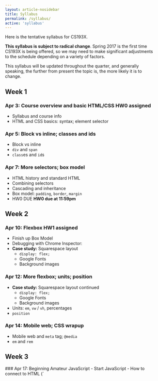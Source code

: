 ```yaml
---
layout: article-nosidebar
title: Syllabus
permalink: /syllabus/
active: 'syllabus'
---
```


Here is the tentative syllabus for CS193X.

**This syllabus is subject to radical change**. Spring 2017 is the first time
CS193X is being offered, so we may need to make significant adjustments to the
schedule depending on a variety of factors.

This syllabus will be updated throughout the quarter, and generally speaking,
the further from present the topic is, the more likely it is to change.

<div class="week" markdown="1">

## Week 1

### Apr 3: Course overview and basic HTML/CSS <span class="label">HW0 assigned</span>
- Syllabus and course info
- HTML and CSS basics: syntax; element selector

### Apr 5: Block vs inline; classes and ids
- Block vs inline
- `div` and `span`
- `class`es and `id`s

### Apr 7: More selectors; box model
- HTML history and standard HTML
- Combining selectors
- Cascading and inheritance
- Box model: `padding`, `border`, `margin`
- <span class="label">HW0 DUE</span> **HW0 due at 11:59pm**
</div>

<div class="week" markdown="1">
  <h2>Week 2</h2>

### Apr 10: Flexbox <span class="label">HW1 assigned</span>
- Finish up Box Model
- Debugging with Chrome Inspector:
- **Case study:** Squarespace layout
  - `display: flex;`
  - Google Fonts
  - Background images

### Apr 12: More flexbox; units; position
- **Case study:** Squarespace layout continued
  - `display: flex;`
  - Google Fonts
  - Background images
- Units: `em`, `vw` / `vh`, percentages
- `position`

### Apr 14: Mobile web; CSS wrapup
- Mobile web and `meta` tag; `@media`
- `em` and `rem`
</div>

<div class="week" markdown="1">
  <h2>Week 3</h2>
### Apr 17: Beginning Amateur JavaScript
- Start JavaScript
  - How to connect to HTML (`<script defer>`)
  - Language tour
  - Some form elements (`input`, `textarea`) and maybe how to style them

### Apr 19: Intro to the DOM <span class="label">HW2 assigned</span>
- Finish language features
- Beginning JavaScript events
- Introducing the DOM: Document Object Model
- <span class="label">HW1 DUE</span> **HW1 due at 11:59pm**

### Apr 21: More DOM; case study
- Adding and removing elements from DOM
- Case Study: tic-tac-toe
- Traversing the DOM
</div>

<div class="week" markdown="1">
  <h2>Week 4</h2>
### Apr 24: More JavaScript Events
- Event propagation: bubbling and capturing
- Finish case study
- `data-*` attributes
- Mischief and hacks

### Apr 26: Keyboard and Mobile events
- Keyboard events
- Pointer events; handling touch and drag
- Polyfill libraries

### Apr 28: Classes in JS <span class="label">HW3 assigned</span>
- Finish Pointer events
- CSS animations
- Intro ES6 classes
- <span class="label">HW2 DUE</span> **HW2 due at 11:59pm**
</div>

<div class="week" markdown="1">
  <h2>Week 5</h2>

### May 1: Finish classes in JS
- More ES6 classes
- `this` keyword / `bind()`
- Communicating between classes
  - Custom events
  - Callbacks
- First-class functions
- JavaScript application architecture

### May 3: Async JavaScript
- JSON
- fetch for JSON files
- Using Promises
- Querying 3rd party REST APIs

### May 5: REST APIs; media
- Media in JavaScript (preloading images, audio)
  - `requestAnimationFrame`
- Creating Promises
- Using closures
</div>

<div class="week" markdown="1">
<h2>Week 6</h2>

### Functional Javascript <span class="label">HW4 assigned</span>
- Import / export JavaScript modules
- Lambdas / anonymous functions
- Currying
- fat arrow `=>`
- Map/filter
- <span class="label">HW3 DUE</span> **HW3 due at 11:59pm**

###  May 8: Intro to Servers
- What is a server
- localhost / ports
- npm
- NodeJS + Express
- Serving static files
- Compiling JavaScript: Babel; eslint

### May 10: GET and POST; CORS
- GET and POST
- Query parameters
- Generating JSON response
- Connecting to your backend
- CORS

</div>

<div class="week" markdown="1">
  <h2>Week 7</h2>

### May 15: Saving data files
- Forms and validation
- Writing files to a server
- Uploading / storing media

### May 17: Intro to Databases <span class="label">HW5 assigned</span>
- What is a database
- Intro to MongoDb
- Intro to Mongoose
- <span class="label">HW4 DUE</span> **HW4 due at 11:59pm**

### May 19: Routing; `async`/`await`
- MongoDb single collection writes
- Routing via Express parameters
- `async` / `await`

</div>

<div class="week" markdown="1">
  <h2>Week 8</h2>

### May 22: Authentication; users
- OAuth2
- Creating users

### May 24: Testing and type checking
- Testing backends
- Flow and TypeScript

### May 26: Realtime <span class="label">FINAL PROJECT ASSIGNED</span>
- Sockets / DataChannel
- Signaling
- WebRTC
- <span class="label">HW5 DUE</span> **HW5 due at 11:59pm**

</div>

<div class="week" markdown="1">
  <h2>Week 9</h2>

### May 29: NO CLASS
- Memorial Day

### May 31: JavaScript prototype
- Prototype chains
- Function objects
- True data encapsulation

### June 2: Web components
- Shadow DOM
- Custom elements
</div>

<div class="week" markdown="1">
  <h2>Week 10</h2>

### June 5: JavaScript frameworks
- An opinionated tour of the passé and trendy frameworks
- Passé: JQuery, Bootstrap
- Trendy: ReactJS
- In-between: Ruby on Rails; Angular; Polymer

### June 7: Wrap-up
- Last day of lecture!
- Final project demos, for anyone who turned in early
</div>
<div class="week" markdown="1">
  <h2>Finals Week</h2>
### June 12: <span class="label">Final project due</span>
</div>

